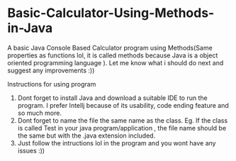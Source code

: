 # Basic-Calculator-Using-Methods-in-Java
A basic Java Console Based  Calculator program using Methods(Same properties  as functions lol, it is called methods because Java is a object oriented programming language ). Let me know what i should do next and suggest any improvements :))

Instructions for using program 

1. Dont forget to install Java and download a  suitable IDE to run the program. I prefer Intellj because of its usability, code ending feature and so much more. 
2. Dont forget to name the file the same name  as the class. Eg. If the class is called Test in your java program/application , the file name should be the same but with the .java extension included.
3. Just follow the intructions lol in the program and you wont have any issues :))
